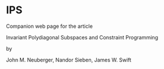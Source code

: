 # IPS
Companion web page for the article

Invariant Polydiagonal Subspaces and Constraint Programming

by

John M. Neuberger, Nandor Sieben, James W. Swift
